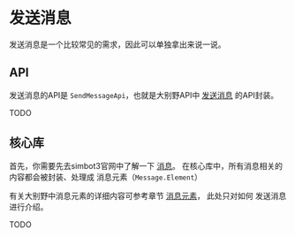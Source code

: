 # 发送消息

发送消息是一个比较常见的需求，因此可以单独拿出来说一说。

## API

发送消息的API是 `SendMessageApi`，也就是大别野API中 
[发送消息](https://webstatic.mihoyo.com/vila/bot/doc/message_api/send_message.html)
的API封装。

TODO

## 核心库

首先，你需要先去simbot3官网中了解一下 [消息](https://simbot.forte.love/docs/basic/messages)。
在核心库中，所有消息相关的内容都会被封装、处理成 
<control>消息元素（`Message.Element`）</control>

有关大别野中消息元素的详细内容可参考章节 [消息元素](message-element.md)，
此处只对如何 
<control>发送消息</control>
进行介绍。

TODO

